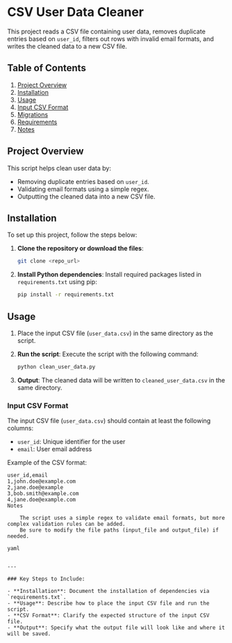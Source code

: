 # CSV User Data Cleaner

This project reads a CSV file containing user data, removes duplicate entries based on `user_id`, filters out rows with invalid email formats, and writes the cleaned data to a new CSV file.

## Table of Contents
1. [Project Overview](#project-overview)
2. [Installation](#installation)
3. [Usage](#usage)
4. [Input CSV Format](#input-csv-format)
5. [Migrations](#migrations)
6. [Requirements](#requirements)
7. [Notes](#notes)

## Project Overview

This script helps clean user data by:
- Removing duplicate entries based on `user_id`.
- Validating email formats using a simple regex.
- Outputting the cleaned data into a new CSV file.

## Installation

To set up this project, follow the steps below:

1. **Clone the repository or download the files**:
    ```bash
    git clone <repo_url>
    ```

2. **Install Python dependencies**:
    Install required packages listed in `requirements.txt` using pip:
    ```bash
    pip install -r requirements.txt
    ```

## Usage

1. Place the input CSV file (`user_data.csv`) in the same directory as the script.
   
2. **Run the script**:
    Execute the script with the following command:
    ```bash
    python clean_user_data.py
    ```

3. **Output**:
    The cleaned data will be written to `cleaned_user_data.csv` in the same directory.

### Input CSV Format

The input CSV file (`user_data.csv`) should contain at least the following columns:
- `user_id`: Unique identifier for the user
- `email`: User email address

Example of the CSV format:

```csv
user_id,email
1,john.doe@example.com
2,jane.doe@example
3,bob.smith@example.com
4,jane.doe@example.com
Notes

    The script uses a simple regex to validate email formats, but more complex validation rules can be added.
    Be sure to modify the file paths (input_file and output_file) if needed.

yaml


---

### Key Steps to Include:

- **Installation**: Document the installation of dependencies via `requirements.txt`.
- **Usage**: Describe how to place the input CSV file and run the script.
- **CSV Format**: Clarify the expected structure of the input CSV file.
- **Output**: Specify what the output file will look like and where it will be saved.


